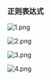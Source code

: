 
### 正则表达式

![1.png](https://upload-images.jianshu.io/upload_images/14466577-fb1450f1a7411a66.png?imageMogr2/auto-orient/strip%7CimageView2/2/w/1240)

![2.png](https://upload-images.jianshu.io/upload_images/14466577-fe0f750e3ffd6087.png?imageMogr2/auto-orient/strip%7CimageView2/2/w/1240)

![3.png](https://upload-images.jianshu.io/upload_images/14466577-1e99601a6abf47a5.png?imageMogr2/auto-orient/strip%7CimageView2/2/w/1240)

![4.png](https://upload-images.jianshu.io/upload_images/14466577-0731022f0f4c1eec.png?imageMogr2/auto-orient/strip%7CimageView2/2/w/1240)
